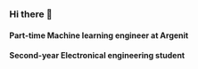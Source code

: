 ### Hi there 👋
#### Part-time Machine learning engineer at Argenit
#### Second-year Electronical engineering student
<!--
**muratali016/muratali016** is a ✨ _special_ ✨ repository because its `README.md` (this file) appears on your GitHub profile.
![](https://komarev.com/ghpvc/?username=your-github-muratali016&style=flat-square)

-->
